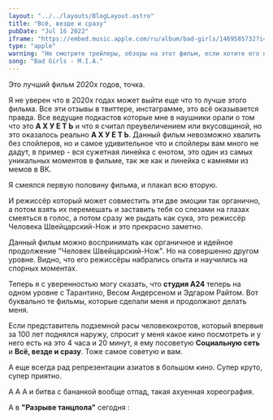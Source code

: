 ```yaml
---
layout: "../../layouts/BlogLayout.astro"
title: "Всё, везде и сразу"
pubDate: "Jul 16 2022"
iframe: "https://embed.music.apple.com/ru/album/bad-girls/1469585732?i=1469586252&l=en"
type: "apple"
warning: "Не смотрите трейлеры, обзоры на этот фильм, если хотите его посмотреть, смотрите не зная о нём ничего, кроме того что он ахуенный!"
song: "Bad Girls - M.I.A."
---
```

Это лучший фильм 2020х годов, точка.

Я не уверен что в 2020х годах может выйти еще что то лучше этого фильма. Все эти отзывы в твиттере, инстаграмме, это всё оказывается правда. Все ведущие подкастов которые мне в наушники орали о том что это **А Х У Е Т Ь** и что я считал преувеличением или вкусовщиной, но это оказалось реально **А Х У Е Т Ь**. Данный фильм невозможно хвалить без спойлеров, но и самое удивительное что и спойлеры вам много не дадут, в пример - вся сужетная линейка с енотом, это один из самых уникальных моментов в фильме, так же как и линейка с камнями из мемов в ВК.

Я смеялся первую половину фильма, и плакал всю вторую.

И режиссёр который может совместить эти две эмоции так органично, а потом взять их перемешать и заставить тебя со слезами на глазах смеяться в голос, а потом сразу же рыдать как сука, это режиссёр Человека Швейцарский-Нож и это прекрасно заметно.

Данный фильм можно воспринимать как органичное и идейное продолжение "Человек Швейцарский-Нож". Но на совершенно другом уровне. Видно, что его режиссёры набрались опыта и научились на спорных моментах.

Теперь я с уверенностью могу сказать, что **студия A24** теперь на одном уровне с Тарантино, Весом Андерсеном и Эдгаром Райтом. Вот буквально те фильмы, которые сделали меня и продолжают делать меня.

Если представитель подземной расы человекокротов, который впервые за 100 лет поднялся наружу, спросит у меня какое кино посмотреть и у него есть на это 4 часа и 20 минут, я ему посоветую **Социальную сеть** и **Всё, везде и сразу**. Тоже самое советую и вам.

А еще всегда рад репрезентации азиатов в большом кино. Супер круто, супер приятно.

А А А и битва с бананкой вообще отпад, такая ахуенная хореография.

А в **"Разрыве танцпола"** сегодня :